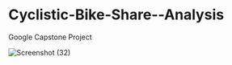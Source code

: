 # Cyclistic-Bike-Share--Analysis
Google Capstone Project

![Screenshot (32)](https://github.com/user-attachments/assets/03fbb834-3dfc-42e7-860e-31bd3c8f3526)
